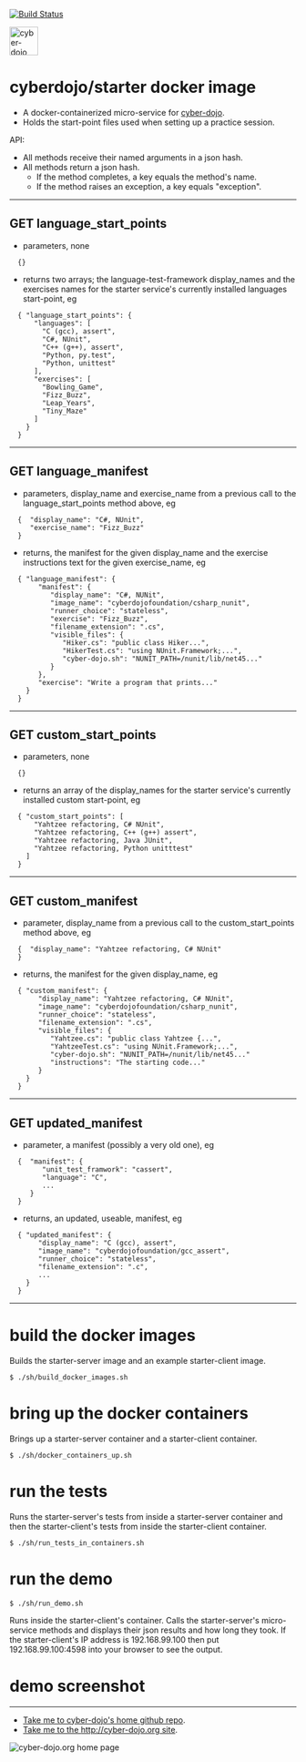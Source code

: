 
[![Build Status](https://travis-ci.org/cyber-dojo/starter.svg?branch=master)](https://travis-ci.org/cyber-dojo/starter)

<img src="https://raw.githubusercontent.com/cyber-dojo/nginx/master/images/home_page_logo.png"
alt="cyber-dojo yin/yang logo" width="50px" height="50px"/>

# cyberdojo/starter docker image

- A docker-containerized micro-service for [cyber-dojo](http://cyber-dojo.org).
- Holds the start-point files used when setting up a practice session.

API:
  * All methods receive their named arguments in a json hash.
  * All methods return a json hash.
    * If the method completes, a key equals the method's name.
    * If the method raises an exception, a key equals "exception".

- - - -

## GET language_start_points
- parameters, none
```
  {}
```
- returns two arrays; the language-test-framework display_names and the exercises names
for the starter service's currently installed languages start-point, eg
```
  { "language_start_points": {
      "languages": [
        "C (gcc), assert",
        "C#, NUnit",
        "C++ (g++), assert",
        "Python, py.test",
        "Python, unittest"
      ],
      "exercises": [
        "Bowling_Game",
        "Fizz_Buzz",
        "Leap_Years",
        "Tiny_Maze"
      ]
    }
  }
```

- - - -

## GET language_manifest
- parameters, display_name and exercise_name from a previous call to
the language_start_points method above, eg
```
  {  "display_name": "C#, NUnit",
     "exercise_name": "Fizz_Buzz"
  }
```
- returns, the manifest for the given display_name
and the exercise instructions text for the given exercise_name, eg
```
  { "language_manifest": {
       "manifest": {
          "display_name": "C#, NUNit",
          "image_name": "cyberdojofoundation/csharp_nunit",
          "runner_choice": "stateless",
          "exercise": "Fizz_Buzz",
          "filename_extension": ".cs",
          "visible_files": {
             "Hiker.cs": "public class Hiker...",
             "HikerTest.cs": "using NUnit.Framework;...",
             "cyber-dojo.sh": "NUNIT_PATH=/nunit/lib/net45..."
          }
       },
       "exercise": "Write a program that prints..."
    }
  }
```

- - - -

## GET custom_start_points
- parameters, none
```
  {}
```
- returns an array of the display_names for the starter service's currently installed
custom start-point, eg
```
  { "custom_start_points": [
      "Yahtzee refactoring, C# NUnit",
      "Yahtzee refactoring, C++ (g++) assert",
      "Yahtzee refactoring, Java JUnit",
      "Yahtzee refactoring, Python unitttest"
    ]
  }
```

- - - -

## GET custom_manifest
- parameter, display_name from a previous call to the custom_start_points method above, eg
```
  {  "display_name": "Yahtzee refactoring, C# NUnit"
  }
```
- returns, the manifest for the given display_name, eg
```
  { "custom_manifest": {
       "display_name": "Yahtzee refactoring, C# NUnit",
       "image_name": "cyberdojofoundation/csharp_nunit",
       "runner_choice": "stateless",
       "filename_extension": ".cs",
       "visible_files": {
          "Yahtzee.cs": "public class Yahtzee {...",
          "YahtzeeTest.cs": "using NUnit.Framework;...",
          "cyber-dojo.sh": "NUNIT_PATH=/nunit/lib/net45..."
          "instructions": "The starting code..."
       }
    }
  }
```

- - - -

## GET updated_manifest
- parameter, a manifest (possibly a very old one), eg
```
  {  "manifest": {
        "unit_test_framwork": "cassert",
        "language": "C",
        ...
     }
  }
```
- returns, an updated, useable, manifest, eg
```
  { "updated_manifest": {
       "display_name": "C (gcc), assert",
       "image_name": "cyberdojofoundation/gcc_assert",
       "runner_choice": "stateless",
       "filename_extension": ".c",
       ...
    }
  }
```

- - - -

# build the docker images
Builds the starter-server image and an example starter-client image.
```
$ ./sh/build_docker_images.sh
```

# bring up the docker containers
Brings up a starter-server container and a starter-client container.

```
$ ./sh/docker_containers_up.sh
```

# run the tests
Runs the starter-server's tests from inside a starter-server container
and then the starter-client's tests from inside the starter-client container.
```
$ ./sh/run_tests_in_containers.sh
```

# run the demo
```
$ ./sh/run_demo.sh
```
Runs inside the starter-client's container.
Calls the starter-server's micro-service methods
and displays their json results and how long they took.
If the starter-client's IP address is 192.168.99.100 then put
192.168.99.100:4598 into your browser to see the output.

# demo screenshot

- - - -

* [Take me to cyber-dojo's home github repo](https://github.com/cyber-dojo/cyber-dojo).
* [Take me to the http://cyber-dojo.org site](http://cyber-dojo.org).

![cyber-dojo.org home page](https://github.com/cyber-dojo/cyber-dojo/blob/master/shared/home_page_snapshot.png)

